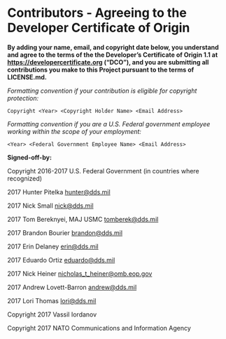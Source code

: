 # Contributors - Agreeing to the Developer Certificate of Origin

**By adding your name, email, and copyright date below, you understand and agree to the terms of the the Developer’s Certificate of Origin 1.1 at https://developercertificate.org (“DCO”), and you are submitting all contributions you make to this Project pursuant to the terms of LICENSE.md.**

*Formatting convention if your contribution is eligible for copyright protection:*

``
Copyright <Year> <Copyright Holder Name> <Email Address>
``

*Formatting convention if you are a U.S. Federal government employee working within the scope of your employment:*

``
<Year> <Federal Government Employee Name> <Email Address>
``

**Signed-off-by:**

Copyright 2016-2017 U.S. Federal Government (in countries where recognized)

2017 Hunter Pitelka hunter@dds.mil

2017 Nick Small nick@dds.mil

2017 Tom Bereknyei, MAJ USMC tomberek@dds.mil

2017 Brandon Bourier brandon@dds.mil

2017 Erin Delaney erin@dds.mil

2017 Eduardo Ortiz eduardo@dds.mil

2017 Nick Heiner nicholas_t_heiner@omb.eop.gov

2017 Andrew Lovett-Barron andrew@dds.mil

2017 Lori Thomas lori@dds.mil

Copyright 2017 Vassil Iordanov

Copyright 2017 NATO Communications and Information Agency
